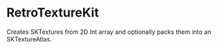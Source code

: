 # RetroTextureKit
Creates SKTextures from 2D Int array and optionally packs them into an SKTextureAtlas.
